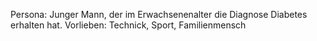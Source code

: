 Persona:
Junger Mann, der im Erwachsenenalter die Diagnose Diabetes erhalten hat.
Vorlieben: Technick, Sport, Familienmensch
